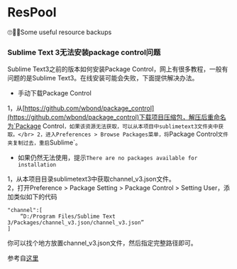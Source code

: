 # ResPool
🙄🤯🥺Some useful resource backups

### Sublime Text 3无法安装package control问题
Sublime Text3之前的版本如何安装Package Control，网上有很多教程，一般有问题的是Sublime Text3。在线安装可能会失败，下面提供解决办法。

* 手动下载Package Control</br>

1，从[https://github.com/wbond/package_control](https://github.com/wbond/package_control)下载项目压缩包，解压后重命名为`Package Control`，如果该资源无法获取，可以从本项目中sublimetext3文件夹中获取。</br>
2，进入Preferences > Browse Packages菜单，将`Package Control`文件夹复制过去，重启`Sublime`。

* 如果仍然无法使用，提示`There are no packages available for installation`</br>

1，从本项目目录sublimetext3中获取channel_v3.json文件。</br>
2，打开Preference > Package Setting > Package Control > Setting User，添加类似如下的代码
```
"channel":[
	“D:/Program Files/Sublime Text 3/Packages/channel_v3.json/channel_v3.json”
]
```
你可以找个地方放置channel_v3.json文件，然后指定完整路径即可。

参考自[这里](https://blog.csdn.net/luo1596320/article/details/87868611)